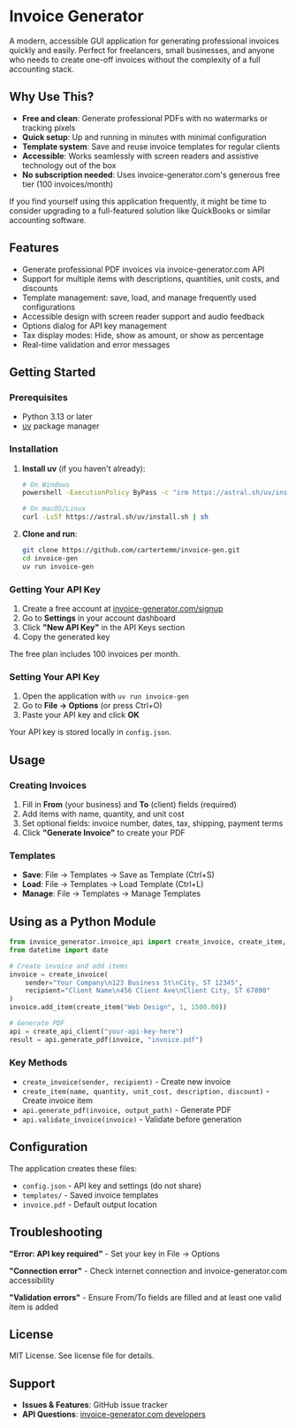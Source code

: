 # Invoice Generator

A modern, accessible GUI application for generating professional invoices quickly and easily. Perfect for freelancers, small businesses, and anyone who needs to create one-off invoices without the complexity of a full accounting stack.

## Why Use This?

- **Free and clean**: Generate professional PDFs with no watermarks or tracking pixels
- **Quick setup**: Up and running in minutes with minimal configuration
- **Template system**: Save and reuse invoice templates for regular clients
- **Accessible**: Works seamlessly with screen readers and assistive technology out of the box
- **No subscription needed**: Uses invoice-generator.com's generous free tier (100 invoices/month)

If you find yourself using this application frequently, it might be time to consider upgrading to a full-featured solution like QuickBooks or similar accounting software.

## Features

- Generate professional PDF invoices via invoice-generator.com API
- Support for multiple items with descriptions, quantities, unit costs, and discounts
- Template management: save, load, and manage frequently used configurations
- Accessible design with screen reader support and audio feedback
- Options dialog for API key management
- Tax display modes: Hide, show as amount, or show as percentage
- Real-time validation and error messages

## Getting Started

### Prerequisites
- Python 3.13 or later
- [uv](https://docs.astral.sh/uv/) package manager

### Installation

1. **Install uv** (if you haven't already):
   ```bash
   # On Windows
   powershell -ExecutionPolicy ByPass -c "irm https://astral.sh/uv/install.ps1 | iex"
   
   # On macOS/Linux
   curl -LsSf https://astral.sh/uv/install.sh | sh
   ```

2. **Clone and run**:
   ```bash
   git clone https://github.com/cartertemm/invoice-gen.git
   cd invoice-gen
   uv run invoice-gen
   ```

### Getting Your API Key

1. Create a free account at [invoice-generator.com/signup](https://invoice-generator.com/signup)
2. Go to **Settings** in your account dashboard
3. Click **"New API Key"** in the API Keys section
4. Copy the generated key

The free plan includes 100 invoices per month.

### Setting Your API Key

1. Open the application with `uv run invoice-gen`
2. Go to **File → Options** (or press Ctrl+O)
3. Paste your API key and click **OK**

Your API key is stored locally in `config.json`.

## Usage

### Creating Invoices

1. Fill in **From** (your business) and **To** (client) fields (required)
2. Add items with name, quantity, and unit cost
3. Set optional fields: invoice number, dates, tax, shipping, payment terms
4. Click **"Generate Invoice"** to create your PDF

### Templates

- **Save**: File → Templates → Save as Template (Ctrl+S)
- **Load**: File → Templates → Load Template (Ctrl+L)  
- **Manage**: File → Templates → Manage Templates

## Using as a Python Module

```python
from invoice_generator.invoice_api import create_invoice, create_item, create_api_client
from datetime import date

# Create invoice and add items
invoice = create_invoice(
    sender="Your Company\n123 Business St\nCity, ST 12345",
    recipient="Client Name\n456 Client Ave\nClient City, ST 67890"
)
invoice.add_item(create_item("Web Design", 1, 1500.00))

# Generate PDF
api = create_api_client("your-api-key-here")
result = api.generate_pdf(invoice, "invoice.pdf")
```

### Key Methods

- `create_invoice(sender, recipient)` - Create new invoice
- `create_item(name, quantity, unit_cost, description, discount)` - Create invoice item
- `api.generate_pdf(invoice, output_path)` - Generate PDF
- `api.validate_invoice(invoice)` - Validate before generation

## Configuration

The application creates these files:

- `config.json` - API key and settings (do not share)
- `templates/` - Saved invoice templates
- `invoice.pdf` - Default output location

## Troubleshooting

**"Error: API key required"** - Set your key in File → Options

**"Connection error"** - Check internet connection and invoice-generator.com accessibility

**"Validation errors"** - Ensure From/To fields are filled and at least one valid item is added

## License

MIT License. See license file for details.

## Support

- **Issues & Features**: GitHub issue tracker
- **API Questions**: [invoice-generator.com developers](https://invoice-generator.com/developers)